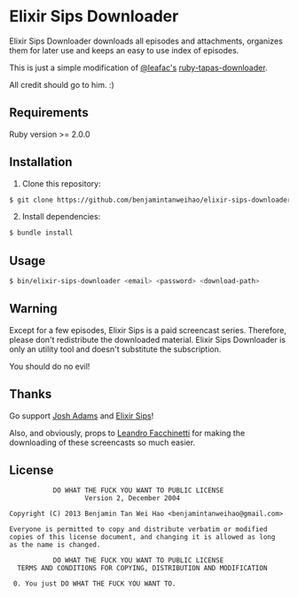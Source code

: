 Elixir Sips Downloader
======================

Elixir Sips Downloader downloads all episodes and attachments, 
organizes them for later use and keeps an easy to use index of episodes.

This is just a simple modification of [@leafac's](https://github.com/leafac) [ruby-tapas-downloader](https://github.com/leafac/ruby-tapas-downloader). 

All credit should go to him. :)

Requirements
------------

Ruby version >= 2.0.0

Installation
------------

1. Clone this repository:

  ```bash
  $ git clone https://github.com/benjamintanweihao/elixir-sips-downloader.git
  ```

2. Install dependencies:

  ```bash
  $ bundle install
  ```

Usage
-----

```bash
$ bin/elixir-sips-downloader <email> <password> <download-path>
```

Warning
-------

Except for a few episodes, Elixir Sips is a paid screencast series. Therefore, please
don't redistribute the downloaded material. Elixir Sips Downloader is
only an utility tool and doesn't substitute the subscription.

You should do no evil!

Thanks
------

Go support [Josh Adams](https://plus.google.com/104164786189701557366?rel=author) and [Elixir Sips](http://elixirsips.com/)! 

Also, and obviously, props to [Leandro Facchinetti](https://github.com/leafac) for making the downloading of these
screencasts so much easier.

License
-------

               DO WHAT THE FUCK YOU WANT TO PUBLIC LICENSE
                       Version 2, December 2004

    Copyright (C) 2013 Benjamin Tan Wei Hao <benjamintanweihao@gmail.com>

    Everyone is permitted to copy and distribute verbatim or modified
    copies of this license document, and changing it is allowed as long
    as the name is changed.

               DO WHAT THE FUCK YOU WANT TO PUBLIC LICENSE
      TERMS AND CONDITIONS FOR COPYING, DISTRIBUTION AND MODIFICATION

     0. You just DO WHAT THE FUCK YOU WANT TO.
